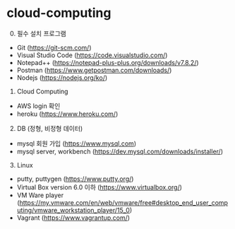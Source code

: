 # cloud-computing

0. 필수 설치 프로그램
- Git (https://git-scm.com/)
- Visual Studio Code (https://code.visualstudio.com/)
- Notepad++ (https://notepad-plus-plus.org/downloads/v7.8.2/)
- Postman (https://www.getpostman.com/downloads/)
- Nodejs (https://nodejs.org/ko/)

1. Cloud Computing
- AWS login 확인
- heroku (https://www.heroku.com/)

2. DB (정형, 비정형 데이터)
- mysql 회원 가입 (https://www.mysql.com)
- mysql server, workbench (https://dev.mysql.com/downloads/installer/)

3. Linux 
- putty, puttygen (https://www.putty.org/)
- Virtual Box version 6.0 이하 (https://www.virtualbox.org/) 
- VM Ware player (https://my.vmware.com/en/web/vmware/free#desktop_end_user_computing/vmware_workstation_player/15_0)
- Vagrant (https://www.vagrantup.com/)
